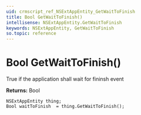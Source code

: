 ```yaml
---
uid: crmscript_ref_NSExtAppEntity_GetWaitToFinish
title: Bool GetWaitToFinish()
intellisense: NSExtAppEntity.GetWaitToFinish
keywords: NSExtAppEntity, GetWaitToFinish
so.topic: reference
---
```


# Bool GetWaitToFinish()

True if the application shall wait for fininsh event

**Returns:** Bool

```crmscript
NSExtAppEntity thing;
Bool waitToFinish  = thing.GetWaitToFinish();
```

